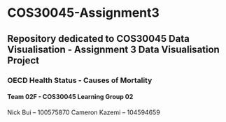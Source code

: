 # COS30045-Assignment3
## Repository dedicated to COS30045 Data Visualisation - Assignment 3 Data Visualisation Project
### OECD Health Status - Causes of Mortality

#### Team 02F - COS30045 Learning Group 02
Nick Bui – 100575870
Cameron Kazemi – 104594659
